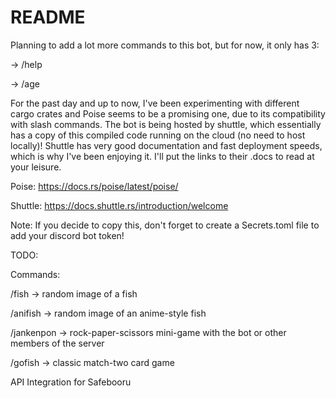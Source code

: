 # README
Planning to add a lot more commands to this bot, but for now, it only has 3:

-> /help

-> /age

For the past day and up to now, I've been experimenting with different cargo crates and Poise seems to be a promising one, due to its compatibility with slash commands.
The bot is being hosted by shuttle, which essentially has a copy of this compiled code running on the cloud (no need to host locally)!
Shuttle has very good documentation and fast deployment speeds, which is why I've been enjoying it. I'll put the links to their .docs to read at your leisure.

Poise: https://docs.rs/poise/latest/poise/

Shuttle: https://docs.shuttle.rs/introduction/welcome

Note: If you decide to copy this, don't forget to create a Secrets.toml file to add your discord bot token!

TODO:

Commands:

/fish -> random image of a fish

/anifish -> random image of an anime-style fish

/jankenpon -> rock-paper-scissors mini-game with the bot or other members of the server

/gofish -> classic match-two card game

API Integration for Safebooru
